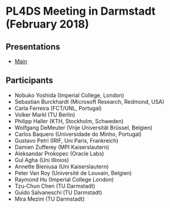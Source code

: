 # PL4DS Meeting in Darmstadt (February 2018)

## Presentations


- [Main](https://github.com/pl4ds/Darmstadt-2018/blob/master/PL4DS%20Meeting.pdf)

## Participants

- Nobuko Yoshida (Imperial College, London)
- Sebastian Burckhardt (Microsoft Research, Redmond, USA)
- Carla Ferreira (FCT/UNL, Portugal)
- Volker Markl (TU Berlin)
- Philipp Haller (KTH, Stockholm, Schweden)
- Wolfgang DeMeuter (Vrije Universität Brüssel, Belgien)
- Carlos Baquero (Universidade do Minho, Portugal)
- Gustavo Petri (IRIF, Uni Paris, Frankreich)
- Damien Zufferey (MPI Kaiserslautern)
- Aleksandar Prokopec (Oracle Labs)
- Gul Agha (Uni Illinios)
- Annette Bieniusa (Uni Kaiserslautern)
- Peter Van Roy (Université de Louvain, Belgien)
- Raymond Hu (Imperial College London)
- Tzu-Chun Chen (TU Darmstadt)
- Guido Salvaneschi (TU Darmstadt)
- Mira Mezini (TU Darmstadt)
